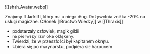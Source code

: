 ![[shah.Avatar.webp]]

Znajomy [[Jadril]], który ma u niego dług. Dożywotnia zniżka -20% na usługi magiczne. Członek [[Bractwo Wiedzy]] w [[Thraxis]] 

- podstarzały człowiek, magik gildii
- na pierwszy rzut oka obłąkany. 
- Twierdzi, że w przeszłości był kapitanem okrętu. 
- Ubiera się po marynarsku, podpiera się harpunem